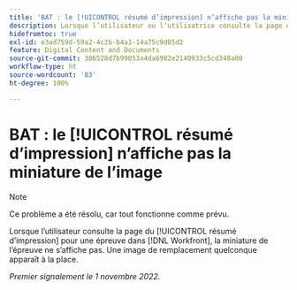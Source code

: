 ```yaml
---
title: 'BAT : le [!UICONTROL résumé d’impression] n’affiche pas la miniature de l’image'
description: Lorsque l’utilisateur ou l’utilisatrice consulte la page du [!UICONTROL résumé d’impression] pour un BAT dans [!DNL Workfront], la miniature du BAT ne s’affiche pas. Une image de remplacement quelconque apparaît à la place.
hidefromtoc: true
exl-id: e3ad759d-59a2-4c2b-b4a1-14a75c9d85d2
feature: Digital Content and Documents
source-git-commit: 386528d7b99053a4da6982e2140933c5cd348a08
workflow-type: ht
source-wordcount: '83'
ht-degree: 100%

---
```


# BAT : le [!UICONTROL résumé d’impression] n’affiche pas la miniature de l’image

<!--This is on both the WF and WFP TOCs-->

>[!NOTE]
>
>Ce problème a été résolu, car tout fonctionne comme prévu.

Lorsque l’utilisateur consulte la page du [!UICONTROL résumé d’impression] pour une épreuve dans [!DNL Workfront], la miniature de l’épreuve ne s’affiche pas. Une image de remplacement quelconque apparaît à la place.

_Premier signalement le 1 novembre 2022._
